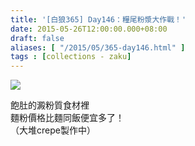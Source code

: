 ```yaml
---
title: '[白狼365] Day146：糧尾粉漿大作戰！'
date: 2015-05-26T12:00:00.000+08:00
draft: false
aliases: [ "/2015/05/365-day146.html" ]
tags : [collections - zaku]
---
```


![](/images/zaku146.jpg)

飽肚的澱粉質食材裡  
麵粉價格比麵同飯便宜多了！  
（大堆crepe製作中）
